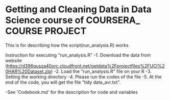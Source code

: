 Getting and Cleaning Data in Data Science course of COURSERA_ COURSE PROJECT
=================================================================================

This is for describing how the script(run_analysis.R) works 

Instruction for executing "run_analysis.R"
-1. Download the data from website (https://d396qusza40orc.cloudfront.net/getdata%2Fprojectfiles%2FUCI%20HAR%20Dataset.zip)
-2. Load the "run_analysis.R" file on your R
-3. Setting the working directory
-4. Please run the codes of the file
-5. At the end of the code, you will get the file "tidy data_avr.txt".

-See 'Codebook.md' for the description for code and variables
